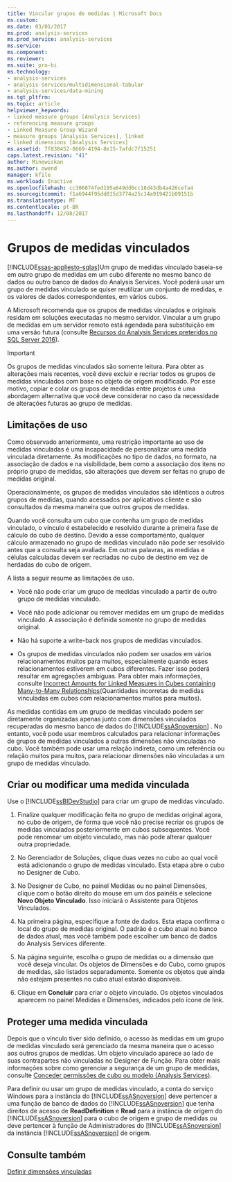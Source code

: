 ```yaml
---
title: Vincular grupos de medidas | Microsoft Docs
ms.custom: 
ms.date: 03/01/2017
ms.prod: analysis-services
ms.prod_service: analysis-services
ms.service: 
ms.component: 
ms.reviewer: 
ms.suite: pro-bi
ms.technology:
- analysis-services
- analysis-services/multidimensional-tabular
- analysis-services/data-mining
ms.tgt_pltfrm: 
ms.topic: article
helpviewer_keywords:
- linked measure groups [Analysis Services]
- referencing measure groups
- Linked Measure Group Wizard
- measure groups [Analysis Services], linked
- linked dimensions [Analysis Services]
ms.assetid: 7f838452-8669-4194-8e15-7afdc7f15251
caps.latest.revision: "41"
author: Minewiskan
ms.author: owend
manager: kfile
ms.workload: Inactive
ms.openlocfilehash: cc306874fed195a649dd0cc18d43db4a426cefa4
ms.sourcegitcommit: f1a6944f95dd015d3774a25c14a919421b09151b
ms.translationtype: MT
ms.contentlocale: pt-BR
ms.lasthandoff: 12/08/2017
---
```

# <a name="linked-measure-groups"></a>Grupos de medidas vinculados
[!INCLUDE[ssas-appliesto-sqlas](../../includes/ssas-appliesto-sqlas.md)]Um grupo de medidas vinculado baseia-se em outro grupo de medidas em um cubo diferente no mesmo banco de dados ou outro banco de dados do Analysis Services. Você poderá usar um grupo de medidas vinculado se quiser reutilizar um conjunto de medidas, e os valores de dados correspondentes, em vários cubos.  
  
 A Microsoft recomenda que os grupos de medidas vinculados e originais residam em soluções executadas no mesmo servidor. Vincular a um grupo de medidas em um servidor remoto está agendada para substituição em uma versão futura (consulte [Recursos do Analysis Services preteridos no SQL Server 2016](../../analysis-services/deprecated-analysis-services-features-in-sql-server-2016.md)).  
  
> [!IMPORTANT]  
>  Os grupos de medidas vinculados são somente leitura. Para obter as alterações mais recentes, você deve excluir e recriar todos os grupos de medidas vinculados com base no objeto de origem modificado. Por esse motivo, copiar e colar os grupos de medidas entre projetos é uma abordagem alternativa que você deve considerar no caso da necessidade de alterações futuras ao grupo de medidas.  
  
## <a name="usage-limitations"></a>Limitações de uso  
 Como observado anteriormente, uma restrição importante ao uso de medidas vinculadas é uma incapacidade de personalizar uma medida vinculada diretamente. As modificações no tipo de dados, no formato, na associação de dados e na visibilidade, bem como a associação dos itens no próprio grupo de medidas, são alterações que devem ser feitas no grupo de medidas original.  
  
 Operacionalmente, os grupos de medidas vinculados são idênticos a outros grupos de medidas, quando acessados por aplicativos cliente e são consultados da mesma maneira que outros grupos de medidas.  
  
 Quando você consulta um cubo que contenha um grupo de medidas vinculado, o vínculo é estabelecido e resolvido durante a primeira fase de cálculo do cubo de destino. Devido a esse comportamento, qualquer cálculo armazenado no grupo de medidas vinculado não pode ser resolvido antes que a consulta seja avaliada. Em outras palavras, as medidas e células calculadas devem ser recriadas no cubo de destino em vez de herdadas do cubo de origem.  
  
 A lista a seguir resume as limitações de uso.  
  
-   Você não pode criar um grupo de medidas vinculado a partir de outro grupo de medidas vinculado.  
  
-   Você não pode adicionar ou remover medidas em um grupo de medidas vinculado. A associação é definida somente no grupo de medidas original.  
  
-   Não há suporte a write-back nos grupos de medidas vinculados.  
  
-   Os grupos de medidas vinculados não podem ser usados em vários relacionamentos muitos para muitos, especialmente quando esses relacionamentos estiverem em cubos diferentes. Fazer isso poderá resultar em agregações ambíguas. Para obter mais informações, consulte [Incorrect Amounts for Linked Measures in Cubes containing Many-to-Many Relationships](http://social.technet.microsoft.com/wiki/contents/articles/22911.incorrect-amounts-for-linked-measures-in-cubes-containing-many-to-many-relationships-ssas-troubleshooting.aspx)(Quantidades incorretas de medidas vinculadas em cubos com relacionamentos muitos para muitos).  
  
 As medidas contidas em um grupo de medidas vinculado podem ser diretamente organizadas apenas junto com dimensões vinculados recuperadas do mesmo banco de dados do [!INCLUDE[ssASnoversion](../../includes/ssasnoversion-md.md)] . No entanto, você pode usar membros calculados para relacionar informações de grupos de medidas vinculados a outras dimensões não vinculadas no cubo. Você também pode usar uma relação indireta, como um referência ou relação muitos para muitos, para relacionar dimensões não vinculadas a um grupo de medidas vinculado.  
  
## <a name="create-or-modify-a-linked-measure"></a>Criar ou modificar uma medida vinculada  
 Use o [!INCLUDE[ssBIDevStudio](../../includes/ssbidevstudio-md.md)] para criar um grupo de medidas vinculado.  
  
1.  Finalize qualquer modificação feita no grupo de medidas original agora, no cubo de origem, de forma que você não precise recriar os grupos de medidas vinculados posteriormente em cubos subsequentes. Você pode renomear um objeto vinculado, mas não pode alterar qualquer outra propriedade.  
  
2.  No Gerenciador de Soluções, clique duas vezes no cubo ao qual você está adicionando o grupo de medidas vinculado. Esta etapa abre o cubo no Designer de Cubo.  
  
3.  No Designer de Cubo, no painel Medidas ou no painel Dimensões, clique com o botão direito do mouse em um dos painéis e selecione **Novo Objeto Vinculado**. Isso iniciará o Assistente para Objetos Vinculados.  
  
4.  Na primeira página, especifique a fonte de dados. Esta etapa confirma o local do grupo de medidas original. O padrão é o cubo atual no banco de dados atual, mas você também pode escolher um banco de dados do Analysis Services diferente.  
  
5.  Na página seguinte, escolha o grupo de medidas ou a dimensão que você deseja vincular. Os objetos de Dimensões e do Cubo, como grupos de medidas, são listados separadamente. Somente os objetos que ainda não estejam presentes no cubo atual estarão disponíveis.  
  
6.  Clique em **Concluir** para criar o objeto vinculado. Os objetos vinculados aparecem no painel Medidas e Dimensões, indicados pelo ícone de link.  
  
## <a name="secure-a-linked-measure"></a>Proteger uma medida vinculada  
 Depois que o vínculo tiver sido definido, o acesso às medidas em um grupo de medidas vinculado será gerenciado da mesma maneira que o acesso aos outros grupos de medidas. Um objeto vinculado aparece ao lado de suas contrapartes não vinculadas no Designer de Função. Para obter mais informações sobre como gerenciar a segurança de um grupo de medidas, consulte [Conceder permissões de cubo ou modelo &#40;Analysis Services&#41;](../../analysis-services/multidimensional-models/grant-cube-or-model-permissions-analysis-services.md).  
  
 Para definir ou usar um grupo de medidas vinculado, a conta do serviço Windows para a instância do [!INCLUDE[ssASnoversion](../../includes/ssasnoversion-md.md)] deve pertencer a uma função de banco de dados do [!INCLUDE[ssASnoversion](../../includes/ssasnoversion-md.md)] que tenha direitos de acesso de **ReadDefinition** e **Read** para a instância de origem do [!INCLUDE[ssASnoversion](../../includes/ssasnoversion-md.md)] para o cubo de origem e grupo de medidas ou deve pertencer à função de Administradores do [!INCLUDE[ssASnoversion](../../includes/ssasnoversion-md.md)] da instância [!INCLUDE[ssASnoversion](../../includes/ssasnoversion-md.md)] de origem.  
  
## <a name="see-also"></a>Consulte também  
 [Definir dimensões vinculadas](../../analysis-services/multidimensional-models/define-linked-dimensions.md)  
  
  
